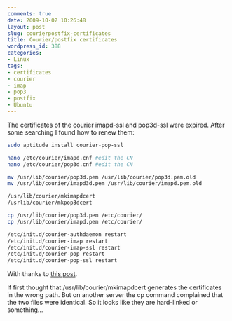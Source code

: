 ```yaml
---
comments: true
date: 2009-10-02 10:26:48
layout: post
slug: courierpostfix-certificates
title: Courier/postfix certificates
wordpress_id: 388
categories:
- Linux
tags:
- certificates
- courier
- imap
- pop3
- postfix
- Ubuntu
---
```


The certificates of the courier imapd-ssl and pop3d-ssl were expired. After some searching I found how to renew them:

```bash
sudo aptitude install courier-pop-ssl

nano /etc/courier/imapd.cnf #edit the CN
nano /etc/courier/pop3d.cnf #edit the CN

mv /usr/lib/courier/pop3d.pem /usr/lib/courier/pop3d.pem.old
mv /usr/lib/courier/imapd3d.pem /usr/lib/courier/imapd.pem.old

/usr/lib/courier/mkimapdcert
/usrlib/courier/mkpop3dcert

cp /usr/lib/courier/pop3d.pem /etc/courier/
cp /usr/lib/courier/imapd.pem /etc/courier/

/etc/init.d/courier-authdaemon restart
/etc/init.d/courier-imap restart
/etc/init.d/courier-imap-ssl restart
/etc/init.d/courier-pop restart
/etc/init.d/courier-pop-ssl restart
```

With thanks to [this post](http://library.linode.com/email-guides/postfix/postfix-courier-mysql-ubuntu-9.04-jaunty).

If first thought that /usr/lib/courier/mkimapdcert generates the certificates in the wrong path. But on another server the cp command complained that the two files were identical. So it looks like they are hard-linked or something...
